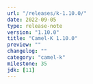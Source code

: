 ```yaml
---
url: "/releases/k-1.10.0/"
date: 2022-09-05
type: release-note
version: "1.10.0"
title: "Camel-K 1.10.0"
preview: ""
changelog: ""
category: "camel-k"
milestone: 35
jdk: [11]
---
```

